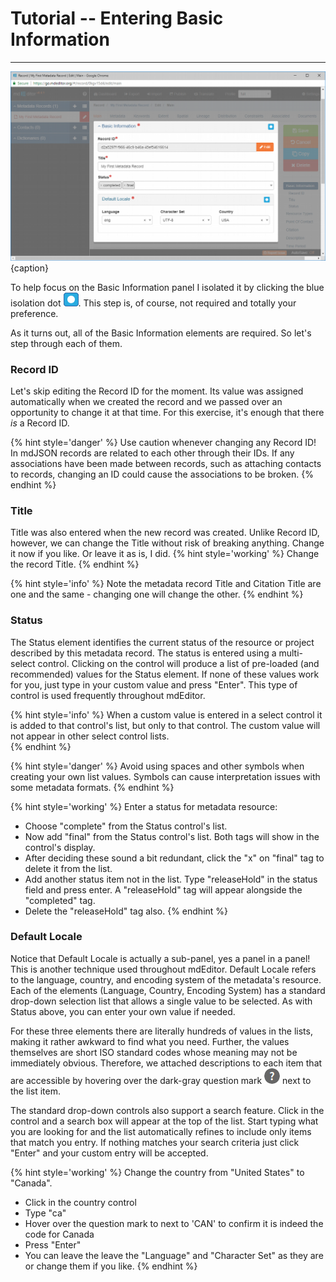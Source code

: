 # Tutorial -- Entering Basic Information
---

![Edit Window - Main - Basic Information](/assets/tutorial/edit-window-main-basic.png){caption}

To help focus on the <span class="md-panel">Basic Information</span> panel I isolated it by clicking the blue isolation dot ![](/assets/bullets/isolation-dot.png). This step is, of course, not required and totally your preference. 

As it turns out, all of the <span class="md-panel">Basic Information</span> elements are required.  So let's step through each of them. 

### Record ID <i class="fa fa-asterisk required" title="Required"> </i>

Let's skip editing the <span class="md-element">Record ID</span> for the moment.  Its value was assigned automatically when we created the record and we passed over an opportunity to change it at that time.  For this exercise, it's enough that there *is* a <span class="md-element">Record ID</span>.

{% hint style='danger' %}
  Use caution whenever changing any <span class="md-element">Record ID</span>!  In mdJSON records are related to each other through their IDs.  If any associations have been made between records, such as attaching contacts to records, changing an ID could cause the associations to be broken.
{% endhint %}

### Title <i class="fa fa-asterisk required" title="Required"> </i>

<span class="md-element">Title</span> was also entered when the new record was created.  Unlike <span class="md-element">Record ID</span>, however, we can change the <span class="md-element">Title</span> without risk of breaking anything.  Change it now if you like.  Or leave it as is, I did. 
{% hint style='working' %}
   Change the record Title.
{% endhint %}

{% hint style='info' %}
  Note the metadata record <span class="md-element">Title</span> and <span class="md-panel">Citation</span> <span class="md-element">Title</span> are one and the same - changing one will change the other.
{% endhint %}

### Status <i class="fa fa-asterisk required" title="Required"> </i>

The <span class="md-element">Status</span> element identifies the current status of the resource or project described by this metadata record.  The status is entered using a multi-select control.  Clicking on the control will produce a list of pre-loaded (and recommended) values for the <span class="md-element">Status</span> element.  If none of these values work for you, just type in your custom value and press "Enter". This type of control is used frequently throughout mdEditor.

{% hint style='info' %}
  When a custom value is entered in a select control it is added to that control's list, but only to that control.  The custom value will not appear in other select control lists.  
{% endhint %}

{% hint style='danger' %}
Avoid using spaces and other symbols when creating your own list values.  Symbols can cause interpretation issues with some metadata formats.
{% endhint %}

{% hint style='working' %}
  Enter a status for metadata resource:
  * Choose "complete" from the <span class="md-element">Status</span> control's list. 
  * Now add "final" from the <span class="md-element">Status</span> control's list.  Both tags will show in the control's display.
  * After deciding these sound a bit redundant, click the "x" on "final" tag to delete it from the list. 
  * Add another status item not in the list.  Type "releaseHold" in the status field and press enter.  A "releaseHold" tag will appear alongside the "completed" tag.
  * Delete the "releaseHold" tag also.
{% endhint %}

### Default Locale <i class="fa fa-asterisk required" title="Required"> </i>

Notice that <span class="md-panel">Default Locale</span> is actually a sub-panel, yes a panel in a panel!  This is another technique used throughout mdEditor.  <span class="md-panel">Default Locale</span> refers to the language, country, and encoding system of the metadata's resource.  Each of the elements (<span class="md-element">Language</span>, <span class="md-element">Country</span>, <span class="md-element">Encoding System</span>) has a standard drop-down selection list that allows a single value to be selected.  As with <span class="md-element">Status</span> above, you can enter your own value if needed.  

For these three elements there are literally hundreds of values in the lists, making it rather awkward to find what you need.  Further, the values themselves are short ISO standard codes whose meaning may not be immediately obvious.  Therefore, we attached descriptions to each item that are accessible by hovering over the dark-gray question mark ![](/assets/bullets/question-dark.png) next to the list item.  

The standard drop-down controls also support a search feature.  Click in the control and a search box will appear at the top of the list. Start typing what you are looking for and the list automatically refines to include only items that match you entry.  If nothing matches your search criteria just click "Enter" and your custom entry will be accepted.

{% hint style='working' %}
  Change the country from "United States" to "Canada".
  * Click in the country control
  * Type "ca"
  * Hover over the question mark to next to 'CAN' to confirm it is indeed the code for Canada
  * Press "Enter"
  * You can leave the leave the "Language" and "Character Set" as they are or change them if you like.
{% endhint %}
